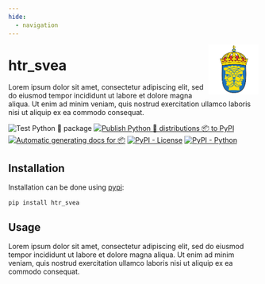 ```yaml
---
hide:
  - navigation
---
```


<img src="images/riks.png" width="20%" height="20%" align="right" />

# **htr_svea**

Lorem ipsum dolor sit amet, consectetur adipiscing elit, sed do eiusmod tempor incididunt ut labore et dolore magna aliqua. Ut enim ad minim veniam, quis nostrud exercitation ullamco laboris nisi ut aliquip ex ea commodo consequat.

![Test Python 🐍 package ](https://github.com/Riksarkivet/htr_svea/actions/workflows/tests.yml/badge.svg)
[![Publish Python 🐍 distributions 📦 to PyPI](https://github.com/Riksarkivet/htr_svea/actions/workflows/release.yml/badge.svg)](https://github.com/Riksarkivet/htr_svea/actions/workflows/release.yml)
[![Automatic generating docs for 📦](https://github.com/Riksarkivet/htr_svea/actions/workflows/docs.yml/badge.svg)](https://github.com/Riksarkivet/htr_svea/actions/workflows/docs.yml)
[![PyPI - License](https://img.shields.io/badge/license-MIT-green.svg)](https://github.com/Riksarkivet/htr_svea/blob/master/LICENSE)
[![PyPI - Python](https://img.shields.io/badge/python-3.7%20|%203.8%20|%203.9-blue.svg)](https://pypi.org/project/htr_svea/)

## **Installation**

Installation can be done using [pypi](https://pypi.org/project/htr_svea/):

```
pip install htr_svea
```

## **Usage**

Lorem ipsum dolor sit amet, consectetur adipiscing elit, sed do eiusmod tempor incididunt ut labore et dolore magna aliqua. Ut enim ad minim veniam, quis nostrud exercitation ullamco laboris nisi ut aliquip ex ea commodo consequat.
